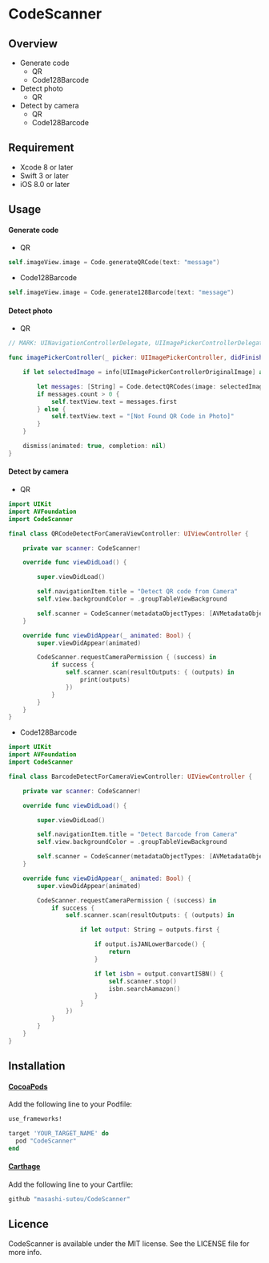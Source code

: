 CodeScanner
====

## Overview
- Generate code
  - QR
  - Code128Barcode
- Detect photo
  - QR
- Detect by camera
  - QR
  - Code128Barcode

## Requirement
- Xcode 8 or later
- Swift 3 or later
- iOS 8.0 or later

## Usage
#### Generate code
- QR
```Swift
self.imageView.image = Code.generateQRCode(text: "message")
```

- Code128Barcode
```Swift
self.imageView.image = Code.generate128Barcode(text: "message")
```

#### Detect photo
- QR
```Swift
// MARK: UINavigationControllerDelegate, UIImagePickerControllerDelegate

func imagePickerController(_ picker: UIImagePickerController, didFinishPickingMediaWithInfo info: [String : Any]) {

    if let selectedImage = info[UIImagePickerControllerOriginalImage] as? UIImage {

        let messages: [String] = Code.detectQRCodes(image: selectedImage)
        if messages.count > 0 {
            self.textView.text = messages.first
        } else {
            self.textView.text = "[Not Found QR Code in Photo]"
        }
    }

    dismiss(animated: true, completion: nil)
}
```

#### Detect by camera
- QR
```Swift
import UIKit
import AVFoundation
import CodeScanner

final class QRCodeDetectForCameraViewController: UIViewController {

    private var scanner: CodeScanner!

    override func viewDidLoad() {

        super.viewDidLoad()

        self.navigationItem.title = "Detect QR code from Camera"
        self.view.backgroundColor = .groupTableViewBackground

        self.scanner = CodeScanner(metadataObjectTypes: [AVMetadataObjectTypeQRCode], preview: self.view)
    }

    override func viewDidAppear(_ animated: Bool) {
        super.viewDidAppear(animated)

        CodeScanner.requestCameraPermission { (success) in
            if success {
                self.scanner.scan(resultOutputs: { (outputs) in
                    print(outputs)
                })
            }
        }
    }
}
```

- Code128Barcode
```Swift
import UIKit
import AVFoundation
import CodeScanner

final class BarcodeDetectForCameraViewController: UIViewController {

    private var scanner: CodeScanner!

    override func viewDidLoad() {

        super.viewDidLoad()

        self.navigationItem.title = "Detect Barcode from Camera"
        self.view.backgroundColor = .groupTableViewBackground

        self.scanner = CodeScanner(metadataObjectTypes: [AVMetadataObjectTypeEAN8Code, AVMetadataObjectTypeEAN13Code, AVMetadataObjectTypeCode128Code], preview: self.view)
    }

    override func viewDidAppear(_ animated: Bool) {
        super.viewDidAppear(animated)

        CodeScanner.requestCameraPermission { (success) in
            if success {
                self.scanner.scan(resultOutputs: { (outputs) in

                    if let output: String = outputs.first {

                        if output.isJANLowerBarcode() {
                            return
                        }

                        if let isbn = output.convartISBN() {
                            self.scanner.stop()
                            isbn.searchAamazon()
                        }
                    }
                })
            }
        }
    }
}
```

## Installation
#### [CocoaPods](https://cocoapods.org/)
Add the following line to your Podfile:
```ruby
use_frameworks!

target 'YOUR_TARGET_NAME' do
  pod "CodeScanner"
end
```

#### [Carthage](https://github.com/Carthage/Carthage)
Add the following line to your Cartfile:
```ruby
github "masashi-sutou/CodeScanner"
```

## Licence
CodeScanner is available under the MIT license. See the LICENSE file for more info.
